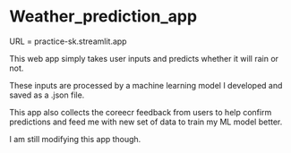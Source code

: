 # Weather_prediction_app
URL = practice-sk.streamlit.app

This web app simply takes user inputs and predicts whether it will rain or not.

These inputs are processed by a machine learning model I developed and saved as a .json file.

This app also collects the coreecr feedback from users to help confirm predictions and feed me with new set of data to train my ML model better.

I am still modifying this app though.
